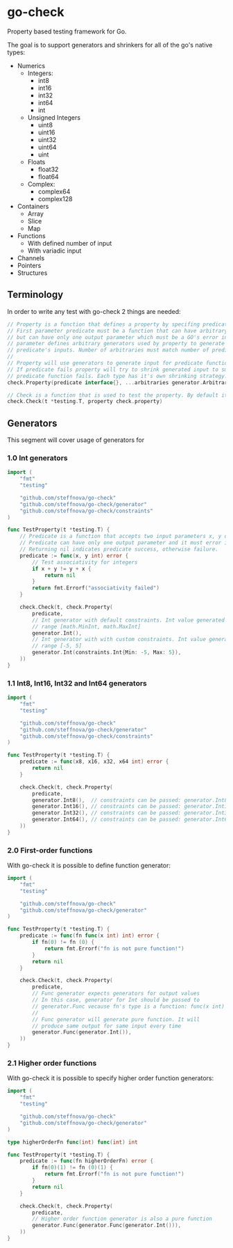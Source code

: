 # go-check
Property based testing framework for Go. 


The goal is to support generators and shrinkers for all of the go's native types:
  - Numerics
    - Integers: 
        - int8 
        - int16 
        - int32
        - int64 
        - int
    - Unsigned Integers
        - uint8
        - uint16
        - uint32
        - uint64
        - uint
    - Floats
        - float32
        - float64
    - Complex:
        - complex64
        - complex128 
  - Containers
    - Array
    - Slice
    - Map
  - Functions
    - With defined number of input
    - With variadic input
  - Channels
  - Pointers
  - Structures


## Terminology

In order to write any test with go-check 2 things are needed:

``` go
// Property is a function that defines a property by specifing predicate function and generators.
// First parameter predicate must be a function that can have arbitrary number of input parameters
// but can have only one output parameter which must be a GO's error interface. Variadic arbitraries
// parameter defines arbitrary generators used by property to generate random values for each of the 
// predicate's inputs. Number of arbitraries must match number of predicate's inputs
//
// Property will use generators to generate input for predicate function and execute the predicate function.
// If predicate fails property will try to shrink generated input to smalles set of values for which
// predicate function fails. Each type has it's own shrinking strategy.
check.Property(predicate interface{}, ...arbitraries generator.Arbitrary) 

// Check is a function that is used to test the property. By default it will test property 100 times.
check.Check(t *testing.T, property check.property)
```

## Generators

This segment will cover usage of generators for 

### 1.0 Int generators

```go
import (
    "fmt"
    "testing"

    "github.com/steffnova/go-check"
    "github.com/steffnova/go-check/generator"
    "github.com/steffnova/go-check/constraints"
)

func TestProperty(t *testing.T) {
    // Predicate is a function that accepts two input parameters x, y of type int.
    // Predicate can have only one output parameter and it must error interface.
    // Returning nil indicates predicate success, otherwise failure.
    predicate := func(x, y int) error {
        // Test associativity for integers
        if x + y != y + x {
            return nil
        }
        return fmt.Errorf("associativity failed")
    }

    check.Check(t, check.Property(
        predicate,
        // Int generator with default constraints. Int value generated will be in a
        // range [math.MinInt, math.MaxInt]
        generator.Int(), 
        // Int generator with with custom constraints. Int value generated will be in a
        // range [-5, 5]
        generator.Int(constraints.Int{Min: -5, Max: 5}),
    ))
}
```

### 1.1 Int8, Int16, Int32 and Int64 generators

```go
import (
    "fmt"
    "testing"

    "github.com/steffnova/go-check"
    "github.com/steffnova/go-check/generator"
    "github.com/steffnova/go-check/constraints"
)

func TestProperty(t *testing.T) {
    predicate := func(x8, x16, x32, x64 int) error {
        return nil
    }

    check.Check(t, check.Property(
        predicate,
        generator.Int8(),  // constraints can be passed: generator.Int8(constraints.Int8{Min: 0, Max: 10})
        generator.Int16(), // constraints can be passed: generator.Int16(constraints.Int16{Min: 0, Max: 10})
        generator.Int32(), // constraints can be passed: generator.Int32(constraints.Int32{Min: 0, Max: 10})
        generator.Int64(), // constraints can be passed: generator.Int64(constraints.Int64{Min: 0, Max: 10})
    ))
}
```

</details> 

### 2.0 First-order functions

With go-check it is possible to define function generator:

```go
import (
    "fmt"
    "testing"

    "github.com/steffnova/go-check"
    "github.com/steffnova/go-check/generator"
)

func TestProperty(t *testing.T) {
    predicate := func(fn func(x int) int) error {
        if fn(0) != fn (0) {
            return fmt.Errorf("fn is not pure function!")
        }
        return nil
    }

    check.Check(t, check.Property(
        predicate, 
        // Func generator expects generators for output values
        // In this case, generator for Int should be passed to
        // generator.Func vecause fn's type is a function: func(x int) int
        //   
        // Func generator will generate pure function. It will
        // produce same output for same input every time
        generator.Func(generator.Int()),
    ))
}
```

### 2.1 Higher order functions

With go-check it is possible to specify higher order function generators:

```go
import (
    "fmt"
    "testing"

    "github.com/steffnova/go-check"
    "github.com/steffnova/go-check/generator"
)

type higherOrderFn func(int) func(int) int

func TestProperty(t *testing.T) {
    predicate := func(fn higherOrderFn) error {
        if fn(0)(1) != fn (0)(1) {
            return fmt.Errorf("fn is not pure function!")
        }
        return nil
    }

    check.Check(t, check.Property(
        predicate, 
        // Higher order function generator is also a pure function
        generator.Func(generator.Func(generator.Int())),
    ))
}
```
